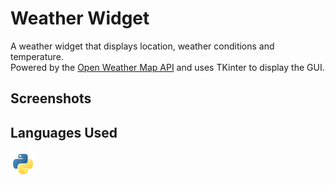 <h1>Weather Widget</h1>
A weather widget that displays location, weather conditions and temperature.<br>
Powered by the <a href="https://openweathermap.org/">Open Weather Map API</a> and uses TKinter to display the GUI.

<h2>Screenshots</h2>

<h2>Languages Used</h2>
<a href="https://www.python.org" target="_blank" rel="noreferrer"> <img src="https://raw.githubusercontent.com/devicons/devicon/master/icons/python/python-original.svg" alt="python" width="40" height="40"/> </a>
